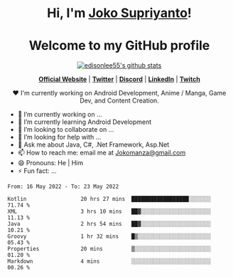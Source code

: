 <h1 align="center">Hi, I'm <a href="https://www.google.com">Joko Supriyanto</a>!</h1>
<h1 align="center">Welcome to my GitHub profile</h1>

<p align="center">
  <a href="https://github.com/jokomanza"><img src="https://github-readme-stats.vercel.app/api?username=jokomanza&hide_border=true&show_icons=true" alt="edisonlee55's github stats"></a>
</p>

<p align="center">
  <strong><a href="https://www.google.com">Official Website</a></strong> |
  <strong><a href="https://twitter.com/jokomanza">Twitter</a></strong> |
  <strong><a href="https://discord.gg/nYXzaUS">Discord</a></strong> |
  <strong><a href="https://www.linkedin.com/in/jokomanza">LinkedIn</a></strong> |
  <strong><a href="https://www.twitch.tv/jokomanza">Twitch</a></strong>
</p>

<p align="center">❤ I'm currently working on Android Development, Anime / Manga, Game Dev, and Content Creation.</p>

- 🔭 I’m currently working on ...
- 🌱 I’m currently learning Android Development
- 👯 I’m looking to collaborate on ...
- 🤔 I’m looking for help with ...
- 💬 Ask me about Java, C#, .Net Framework, Asp.Net
- 📫 How to reach me: email me at Jokomanza@gmail.com
- 😄 Pronouns: He | Him
- ⚡ Fun fact: ...

<!--START_SECTION:waka-->

```text
From: 16 May 2022 - To: 23 May 2022

Kotlin                 20 hrs 27 mins  ██████████████████░░░░░░░   71.74 %
XML                    3 hrs 10 mins   ██▓░░░░░░░░░░░░░░░░░░░░░░   11.13 %
Java                   2 hrs 54 mins   ██▓░░░░░░░░░░░░░░░░░░░░░░   10.21 %
Groovy                 1 hr 32 mins    █▒░░░░░░░░░░░░░░░░░░░░░░░   05.43 %
Properties             20 mins         ▒░░░░░░░░░░░░░░░░░░░░░░░░   01.20 %
Markdown               4 mins          ░░░░░░░░░░░░░░░░░░░░░░░░░   00.26 %
```

<!--END_SECTION:waka-->
